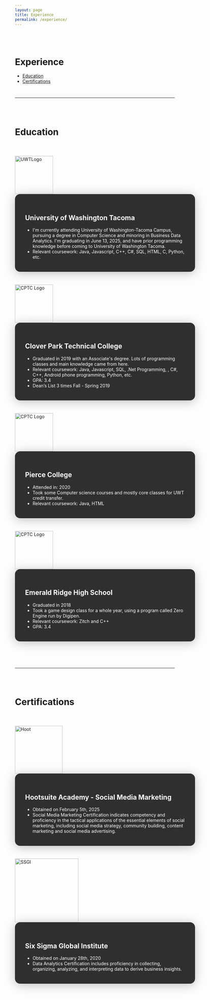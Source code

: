 ```yaml
---
layout: page
title: Experience
permalink: /experience/
---
```


<div style="height: 40px;"></div>

<h1 class="text-center">Experience</h1>

<div class="container my-3">
  <ul class="nav nav-pills justify-content-center">
    <li class="nav-item">
      <a class="nav-link" href="#education">Education</a>
    </li>
    <li class="nav-item">
      <a class="nav-link" href="#certifications">Certifications</a>
    </li>
  </ul>
</div>

<hr style="border: none; border-top: 3px solid #fff; margin: 40px 0;">
<div style="height: 10px;"></div>

<h1 id="education">Education</h1>

<div style="height: 40px;"></div>

<div class="container my-4">
  <div class="row align-items-center justify-content-center">
    <!-- Logo on the left -->
    <div class="col-md-3 text-center mb-3 mb-md-0">
      <img 
        src="{{ '/assets/UWT.jpeg' | relative_url }}" 
        alt="UWTLogo" 
        class="rounded"
        style="max-width: 100%; height: 120px; object-fit: contain;"
      >
    </div>
    <!-- Textbox on the right -->
    <div class="col-md-7">
      <div style="
        background: rgba(30,30,30,0.92);
        color: #fff;
        padding: 2rem 2rem 1.5rem 2rem;
        border-radius: 1rem;
        box-shadow: 0 4px 32px rgba(0,0,0,0.25);
        display: block;
        width: 100%;
      ">
        <h2>University of Washington Tacoma</h2>
        <ul>
        <li>
          I'm currently attending University of Washington-Tacoma Campus, pursuing a degree in Computer Science and minoring in Business Data Analytics. I'm graduating in June 13, 2025, and have prior programming knowledge before coming to University of Washington Tacoma.
        </li>
        <li>Relevant coursework: Java, Javascript, C++, C#, SQL, HTML, C, Python, etc.</li>
        </ul>
      </div>
    </div>
  </div>
</div>

<div style="height: 40px;"></div>

<div class="container my-4">
  <div class="row align-items-center justify-content-center">
    <!-- Logo on the left -->
    <div class="col-md-3 text-center mb-3 mb-md-0">
      <img 
        src="{{ '/assets/cptc.jpg' | relative_url }}" 
        alt="CPTC Logo" 
        class="rounded"
        style="max-width: 100%; height: 120px; object-fit: contain;"
      >
    </div>
    <!-- Textbox on the right -->
    <div class="col-md-7">
      <div style="
        background: rgba(30,30,30,0.92);
        color: #fff;
        padding: 2rem 2rem 1.5rem 2rem;
        border-radius: 1rem;
        box-shadow: 0 4px 32px rgba(0,0,0,0.25);
        display: block;
        width: 100%;
      ">
        <h2>Clover Park Technical College</h2>
        <ul>
            <li>Graduated in 2019 with an Associate's degree. Lots of programming classes and main knowledge came from here.</li>
            <li>Relevant coursework: Java, Javascript, SQL, .Net Programming, , C#, C++, Android phone programming, Python, etc.</li>
            <li>GPA: 3.4</li>
            <li>Dean’s List 3 times Fall - Spring 2019</li>
        </ul>
      </div>
    </div>
  </div>
</div>

<div style="height: 40px;"></div>

<div class="container my-4">
  <div class="row align-items-center justify-content-center">
    <!-- Logo on the left -->
    <div class="col-md-3 text-center mb-3 mb-md-0">
      <img 
        src="{{ '/assets/Pierce.jpg' | relative_url }}" 
        alt="CPTC Logo" 
        class="rounded"
        style="max-width: 100%; height: 120px; object-fit: contain;"
      >
    </div>
    <!-- Textbox on the right -->
    <div class="col-md-7">
      <div style="
        background: rgba(30,30,30,0.92);
        color: #fff;
        padding: 2rem 2rem 1.5rem 2rem;
        border-radius: 1rem;
        box-shadow: 0 4px 32px rgba(0,0,0,0.25);
        display: block;
        width: 100%;
      ">
        <h2>Pierce College</h2>
        <ul>
            <li>Attended in: 2020</li>
            <li>Took some Computer science courses and mostly core classes for UWT credit transfer.</li>
            <li>Relevant coursework: Java, HTML</li>
        </ul>
      </div>
    </div>
  </div>
</div>

<div style="height: 40px;"></div>

<div class="container my-4">
  <div class="row align-items-center justify-content-center">
    <!-- Logo on the left -->
    <div class="col-md-3 text-center mb-3 mb-md-0">
      <img 
        src="{{ '/assets/ERHS.png' | relative_url }}" 
        alt="CPTC Logo" 
        class="rounded"
        style="max-width: 100%; height: 120px; object-fit: contain;"
      >
    </div>
    <!-- Textbox on the right -->
    <div class="col-md-7">
      <div style="
        background: rgba(30,30,30,0.92);
        color: #fff;
        padding: 2rem 2rem 1.5rem 2rem;
        border-radius: 1rem;
        box-shadow: 0 4px 32px rgba(0,0,0,0.25);
        display: block;
        width: 100%;
      ">
        <h2>Emerald Ridge High School</h2>
        <ul>
            <li>Graduated in 2018</li>
            <li>Took a game design class for a whole year, using a program called Zero Engine run by Digipen.</li>
            <li>Relevant coursework: Zitch and C++</li>
            <li>GPA: 3.4</li>
        </ul>
      </div>
    </div>
  </div>
</div>

<div style="height: 40px;"></div>

<hr style="border: none; border-top: 3px solid #fff; margin: 40px 0;">
<div style="height: 10px;"></div>

<h1 id="certifications">Certifications</h1>

<div style="height: 40px;"></div>

<div class="container my-4">
  <div class="row align-items-center justify-content-center">
    <!-- Logo on the left -->
    <div class="col-md-3 text-center mb-3 mb-md-0">
      <img 
        src="{{ '/assets/Hoot.png' | relative_url }}" 
        alt="Hoot" 
        class="rounded-3"
        style="max-width: 100%; height: 150px; object-fit: contain;"
      >
    </div>
    <!-- Textbox on the right -->
    <div class="col-md-7">
      <div style="
        background: rgba(30,30,30,0.92);
        color: #fff;
        padding: 2rem 2rem 1.5rem 2rem;
        border-radius: 1rem;
        box-shadow: 0 4px 32px rgba(0,0,0,0.25);
        display: block;
        width: 100%;
      ">
        <h2>Hootsuite Academy - Social Media Marketing</h2>
        <ul>
            <li>Obtained on February 5th, 2025</li>
            <li>Social Media Marketing Certification indicates competency and proficiency in the tactical applications of the essential elements of social marketing, including social media strategy, community building, content marketing and social media advertising.</li>
        </ul>
      </div>
    </div>
  </div>
</div>

<div style="height: 40px;"></div>

<div class="container my-4">
  <div class="row align-items-center justify-content-center">
    <!-- Logo on the left -->
    <div class="col-md-3 text-center mb-3 mb-md-0">
      <img 
        src="{{ '/assets/SSGI.png' | relative_url }}" 
        alt="SSGI" 
        class="rounded"
        style="max-width: 100%; height: 200px; object-fit: contain;"
      >
    </div>
    <!-- Textbox on the right -->
    <div class="col-md-7">
      <div style="
        background: rgba(30,30,30,0.92);
        color: #fff;
        padding: 2rem 2rem 1.5rem 2rem;
        border-radius: 1rem;
        box-shadow: 0 4px 32px rgba(0,0,0,0.25);
        display: block;
        width: 100%;
      ">
        <h2>Six Sigma Global Institute</h2>
        <ul>
            <li>Obtained on January 28th, 2020 </li>
            <li>Data Analytics Certification includes proficiency in collecting, organizing, analyzing, and interpreting data to derive business insights. </li>
        </ul>
        </div>
        </div>
    </div>
</div>

<div style="height: 40px;"></div>